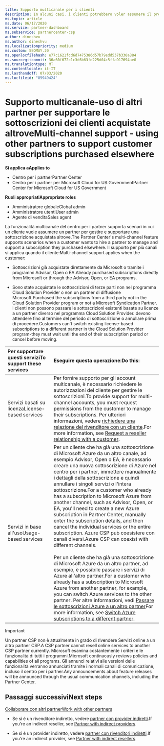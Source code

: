 ```yaml
---
title: Supporto multicanale per i clienti
description: In alcuni casi, i clienti potrebbero voler assumere il provisioning e supportare una sottoscrizione acquistata altrove.
ms.topic: article
ms.date: 06/17/2020
ms.service: partner-dashboard
ms.subservice: partnercenter-csp
author: dineshvu
ms.author: dineshvu
ms.localizationpriority: medium
ms.custom: SEOMAY.20
ms.openlocfilehash: e77c1621fcd6d7475386d57b79edd537b338a884
ms.sourcegitcommit: 36a60f672c1c3d6b63fd225d04c5ffa917694ae0
ms.translationtype: MT
ms.contentlocale: it-IT
ms.lasthandoff: 07/03/2020
ms.locfileid: "85949424"
---
```

# <a name="multi-channel-support---using-other-partners-to-support-customer-subscriptions-purchased-elsewhere"></a><span data-ttu-id="9a8a2-103">Supporto multicanale-uso di altri partner per supportare le sottoscrizioni dei clienti acquistate altrove</span><span class="sxs-lookup"><span data-stu-id="9a8a2-103">Multi-channel support - using other partners to support customer subscriptions purchased elsewhere</span></span>

<span data-ttu-id="9a8a2-104">**Si applica a**</span><span class="sxs-lookup"><span data-stu-id="9a8a2-104">**Applies to**</span></span>

- <span data-ttu-id="9a8a2-105">Centro per i partner</span><span class="sxs-lookup"><span data-stu-id="9a8a2-105">Partner Center</span></span>
- <span data-ttu-id="9a8a2-106">Centro per i partner per Microsoft Cloud for US Government</span><span class="sxs-lookup"><span data-stu-id="9a8a2-106">Partner Center for Microsoft Cloud for US Government</span></span>

<span data-ttu-id="9a8a2-107">**Ruoli appropriati**</span><span class="sxs-lookup"><span data-stu-id="9a8a2-107">**Appropriate roles**</span></span>

- <span data-ttu-id="9a8a2-108">Amministratore globale</span><span class="sxs-lookup"><span data-stu-id="9a8a2-108">Global admin</span></span>
- <span data-ttu-id="9a8a2-109">Amministratore utenti</span><span class="sxs-lookup"><span data-stu-id="9a8a2-109">User admin</span></span>
- <span data-ttu-id="9a8a2-110">Agente di vendita</span><span class="sxs-lookup"><span data-stu-id="9a8a2-110">Sales agent</span></span>

<span data-ttu-id="9a8a2-111">La funzionalità multicanale del centro per i partner supporta scenari in cui un cliente vuole assumere un partner per gestire e supportare una sottoscrizione acquistata altrove.</span><span class="sxs-lookup"><span data-stu-id="9a8a2-111">The Partner Center's multi-channel feature supports scenarios when a customer wants to hire a partner to manage and support a subscription they purchased elsewhere.</span></span> <span data-ttu-id="9a8a2-112">Il supporto per più canali si applica quando il cliente:</span><span class="sxs-lookup"><span data-stu-id="9a8a2-112">Multi-channel support applies when the customer:</span></span>

- <span data-ttu-id="9a8a2-113">Sottoscrizioni già acquistate direttamente da Microsoft o tramite i programmi Advisor, Open o EA.</span><span class="sxs-lookup"><span data-stu-id="9a8a2-113">Already purchased subscriptions directly from Microsoft or through the Advisor, Open, or EA programs.</span></span>

- <span data-ttu-id="9a8a2-114">Sono state acquistate le sottoscrizioni di terze parti non nel programma Cloud Solution Provider o non un partner di diffusione Microsoft.</span><span class="sxs-lookup"><span data-stu-id="9a8a2-114">Purchased the subscriptions from a third party not in the Cloud Solution Provider program or not a Microsoft Syndication Partner.</span></span> <span data-ttu-id="9a8a2-115">I clienti non possono passare le sottoscrizioni esistenti basate su licenze a un partner diverso nel programma Cloud Solution Provider. devono attendere fino al termine del periodo di sottoscrizione o annullare prima di procedere.</span><span class="sxs-lookup"><span data-stu-id="9a8a2-115">Customers can't switch existing license-based subscriptions to a different partner in the Cloud Solution Provider program-they must wait until the end of their subscription period or cancel before moving.</span></span>

|<span data-ttu-id="9a8a2-116">Per supportare questi servizi</span><span class="sxs-lookup"><span data-stu-id="9a8a2-116">To support these services</span></span>  | <span data-ttu-id="9a8a2-117">Eseguire questa operazione:</span><span class="sxs-lookup"><span data-stu-id="9a8a2-117">Do this:</span></span> |
|:---------|:---------|
|<span data-ttu-id="9a8a2-118">Servizi basati su licenza</span><span class="sxs-lookup"><span data-stu-id="9a8a2-118">License-based services</span></span>    | <span data-ttu-id="9a8a2-119">Per fornire supporto per gli account multicanale, è necessario richiedere le autorizzazioni del cliente per gestire le sottoscrizioni.</span><span class="sxs-lookup"><span data-stu-id="9a8a2-119">To provide support for multi-channel accounts, you must request permissions from the customer to manage their subscriptions.</span></span> <span data-ttu-id="9a8a2-120">Per ulteriori informazioni, vedere [richiedere una relazione del rivenditore con un cliente](request-a-relationship-with-a-customer.md).</span><span class="sxs-lookup"><span data-stu-id="9a8a2-120">For more information, see [Request a reseller relationship with a customer](request-a-relationship-with-a-customer.md).</span></span>   |
|<span data-ttu-id="9a8a2-121">Servizi in base all'uso</span><span class="sxs-lookup"><span data-stu-id="9a8a2-121">Usage-based services</span></span>     |  <span data-ttu-id="9a8a2-122">Per un cliente che ha già una sottoscrizione di Microsoft Azure da un altro canale, ad esempio Advisor, Open o EA, è necessario creare una nuova sottoscrizione di Azure nel centro per i partner, immettere manualmente i dettagli della sottoscrizione e quindi annullare i singoli servizi o l'intera sottoscrizione.</span><span class="sxs-lookup"><span data-stu-id="9a8a2-122">For a customer who already has a subscription to Microsoft Azure from another channel, such as Advisor, Open, or EA, you'll need to create a new Azure subscription in Partner Center, manually enter the subscription details, and then cancel the individual services or the entire subscription.</span></span> <span data-ttu-id="9a8a2-123">Azure CSP può coesistere con canali diversi.</span><span class="sxs-lookup"><span data-stu-id="9a8a2-123">Azure CSP can coexist with different channels.</span></span><br/><br/> <span data-ttu-id="9a8a2-124">Per un cliente che ha già una sottoscrizione di Microsoft Azure da un altro partner, ad esempio, è possibile passare i servizi di Azure all'altro partner.</span><span class="sxs-lookup"><span data-stu-id="9a8a2-124">For a customer who already has a subscription to Microsoft Azure from another partner, for example, you can switch Azure services to the other partner.</span></span>  <span data-ttu-id="9a8a2-125">Per altre informazioni, vedi [Passare le sottoscrizioni Azure a un altro partner](switch-azure-subscriptions-to-a-different-partner.md)</span><span class="sxs-lookup"><span data-stu-id="9a8a2-125">For more information, see [Switch Azure subscriptions to a different partner](switch-azure-subscriptions-to-a-different-partner.md).</span></span> |

> [!IMPORTANT]  
> <span data-ttu-id="9a8a2-126">Un partner CSP non è attualmente in grado di rivendere Servizi online a un altro partner CSP.</span><span class="sxs-lookup"><span data-stu-id="9a8a2-126">A CSP partner cannot resell online services to another CSP partner currently.</span></span> <span data-ttu-id="9a8a2-127">Microsoft esamina costantemente i criteri e le funzionalità di tutti i programmi.</span><span class="sxs-lookup"><span data-stu-id="9a8a2-127">Microsoft continuously reviews policies and capabilities of all programs.</span></span> <span data-ttu-id="9a8a2-128">Gli annunci relativi alle versioni delle funzionalità verranno annunciati tramite i normali canali di comunicazione, incluso il centro per i partner.</span><span class="sxs-lookup"><span data-stu-id="9a8a2-128">Any announcements about feature releases will be announced through the usual communication channels, including the Partner Center.</span></span>

## <a name="next-steps"></a><span data-ttu-id="9a8a2-129">Passaggi successivi</span><span class="sxs-lookup"><span data-stu-id="9a8a2-129">Next steps</span></span>

[<span data-ttu-id="9a8a2-130">Collaborare con altri partner</span><span class="sxs-lookup"><span data-stu-id="9a8a2-130">Work with other partners</span></span>](work-with-other-partners.md)

- <span data-ttu-id="9a8a2-131">Se si è un rivenditore indiretto, vedere [partner con provider indiretti](indirect-reseller-tasks-in-partner-center.md).</span><span class="sxs-lookup"><span data-stu-id="9a8a2-131">If you're an indirect reseller, see [Partner with indirect providers](indirect-reseller-tasks-in-partner-center.md).</span></span>

- <span data-ttu-id="9a8a2-132">Se si è un provider indiretto, vedere [partner con rivenditori indiretti](indirect-provider-tasks-in-partner-center.md).</span><span class="sxs-lookup"><span data-stu-id="9a8a2-132">If you're an indirect provider, see [Partner with indirect resellers](indirect-provider-tasks-in-partner-center.md).</span></span>
